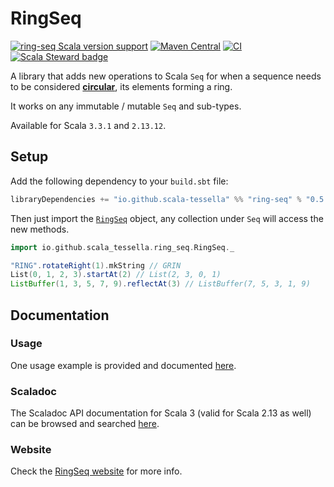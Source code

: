 # **RingSeq**
[![ring-seq Scala version support](https://index.scala-lang.org/scala-tessella/ring-seq/ring-seq/latest.svg?platform=jvm)](https://index.scala-lang.org/scala-tessella/ring-seq/ring-seq)
[![Maven Central](https://img.shields.io/maven-central/v/io.github.scala-tessella/ring-seq_3.svg?label=Maven%20Central)](https://search.maven.org/search?q=g:%22io.github.scala-tessella%22%20AND%20a:%22ring-seq_3%22)
[![CI](https://github.com/scala-tessella/ring-seq/actions/workflows/ci.yml/badge.svg)](https://github.com/scala-tessella/ring-seq/actions/workflows/ci.yml)
[![Scala Steward badge](https://img.shields.io/badge/Scala_Steward-helping-blue.svg?style=flat&logo=data:image/png;base64,iVBORw0KGgoAAAANSUhEUgAAAA4AAAAQCAMAAAARSr4IAAAAVFBMVEUAAACHjojlOy5NWlrKzcYRKjGFjIbp293YycuLa3pYY2LSqql4f3pCUFTgSjNodYRmcXUsPD/NTTbjRS+2jomhgnzNc223cGvZS0HaSD0XLjbaSjElhIr+AAAAAXRSTlMAQObYZgAAAHlJREFUCNdNyosOwyAIhWHAQS1Vt7a77/3fcxxdmv0xwmckutAR1nkm4ggbyEcg/wWmlGLDAA3oL50xi6fk5ffZ3E2E3QfZDCcCN2YtbEWZt+Drc6u6rlqv7Uk0LdKqqr5rk2UCRXOk0vmQKGfc94nOJyQjouF9H/wCc9gECEYfONoAAAAASUVORK5CYII=)](https://scala-steward.org)

A library that adds new operations to Scala `Seq`
for when a sequence needs to be considered [**circular**](https://scala-tessella.github.io/ring-seq/what-is.html),
its elements forming a ring.

It works on any immutable / mutable `Seq` and sub-types.

Available for Scala `3.3.1` and `2.13.12`.

## Setup

Add the following dependency to your `build.sbt` file:
```scala
libraryDependencies += "io.github.scala-tessella" %% "ring-seq" % "0.5.0"
```

Then just import the [`RingSeq`](/src/main/scala-3/io/github/scala_tessella/ring_seq/RingSeq.scala) object, any collection under `Seq`
will access the new methods.

```scala
import io.github.scala_tessella.ring_seq.RingSeq._

"RING".rotateRight(1).mkString // GRIN
List(0, 1, 2, 3).startAt(2) // List(2, 3, 0, 1)
ListBuffer(1, 3, 5, 7, 9).reflectAt(3) // ListBuffer(7, 5, 3, 1, 9)
```

## Documentation

### Usage

One usage example is provided and documented [here](https://scala-tessella.github.io/ring-seq/usage.html).

### Scaladoc

The Scaladoc API documentation for Scala 3 (valid for Scala 2.13 as well)
can be browsed and searched [here](https://scala-tessella.github.io/ring-seq/api/io/github/scala_tessella/ring_seq/RingSeq$.html).

### Website

Check the [RingSeq website](https://scala-tessella.github.io/ring-seq/) for more info.